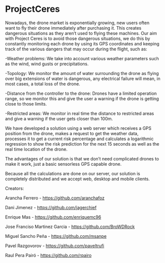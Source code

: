 # ProjectCeres

Nowadays, the drone market is exponentially growing, new users often want to fly their drone immediately after purchasing it. This creates dangerous situations as they aren’t used to flying these machines.
Our aim with Project Ceres is to avoid those dangerous situations, we do this by constantly monitoring each drone by using its GPS coordinates and keeping track of the various dangers that may occur during the flight, such as:

  -Weather problems: We take into account various weather parameters such as the wind, wind gusts or precipitations.

  -Topology: We monitor the amount of water surrounding the drone as flying over big extensions of water is dangerous, any electrical failure will mean, in most cases, a total loss of the drone.

  -Distance from the controller to the drone: Drones have a limited operation range, so we monitor this and give the user a warning if the drone is getting close to those limits.

  -Restricted areas: We monitor in real time the distance to restricted areas and give a warning if the user gets closer than 100m.

We have developed a solution using a web server which receives a GPS position from the drone, makes a request to get the weather data, processes it to get a current risk percentage and calculates a logarithmic regression to show the risk prediction for the next 15 seconds as well as the real time location of the drone.

The advantages of our solution is that we don’t need complicated drones to make it work, just a basic sensorless GPS capable drone.

Because all the calculations are done on our server, our solution is completely distributed and we accept web, desktop and mobile clients.

Creators:

Arancha Ferrero - https://github.com/aranchafoz

Dani Jimenez - https://github.com/jagerchief

Enrique Mas - https://github.com/enriquemc96

Jose Franciso Martinez Garcia - https://github.com/BroWDRock

Miguel Sancho Peña - https://github.com/msanpe

Pavel Razgovorov - https://github.com/paveltrufi

Raul Pera Pairó - https://github.com/rpairo
